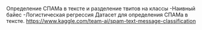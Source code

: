 Определение СПАМа в тексте и разделение твитов на классы
-Наивный байес
-Логистическая регрессия
Датасет для определения СПАМа в тексте. https://www.kaggle.com/team-ai/spam-text-message-classification